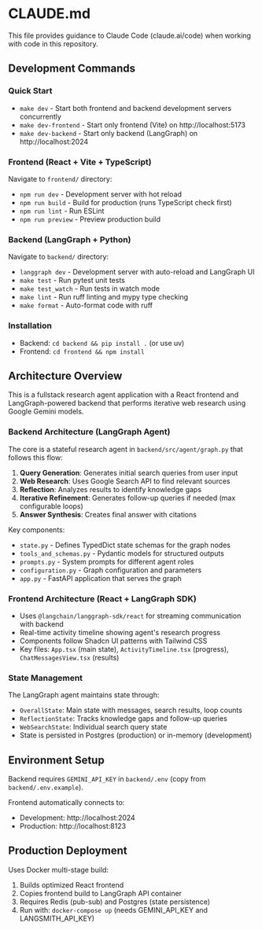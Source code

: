 # CLAUDE.md

This file provides guidance to Claude Code (claude.ai/code) when working with code in this repository.

## Development Commands

### Quick Start
- `make dev` - Start both frontend and backend development servers concurrently
- `make dev-frontend` - Start only frontend (Vite) on http://localhost:5173
- `make dev-backend` - Start only backend (LangGraph) on http://localhost:2024

### Frontend (React + Vite + TypeScript)
Navigate to `frontend/` directory:
- `npm run dev` - Development server with hot reload
- `npm run build` - Build for production (runs TypeScript check first)
- `npm run lint` - Run ESLint
- `npm run preview` - Preview production build

### Backend (LangGraph + Python)
Navigate to `backend/` directory:
- `langgraph dev` - Development server with auto-reload and LangGraph UI
- `make test` - Run pytest unit tests
- `make test_watch` - Run tests in watch mode
- `make lint` - Run ruff linting and mypy type checking
- `make format` - Auto-format code with ruff

### Installation
- Backend: `cd backend && pip install .` (or use uv)
- Frontend: `cd frontend && npm install`

## Architecture Overview

This is a fullstack research agent application with a React frontend and LangGraph-powered backend that performs iterative web research using Google Gemini models.

### Backend Architecture (LangGraph Agent)
The core is a stateful research agent in `backend/src/agent/graph.py` that follows this flow:
1. **Query Generation**: Generates initial search queries from user input
2. **Web Research**: Uses Google Search API to find relevant sources  
3. **Reflection**: Analyzes results to identify knowledge gaps
4. **Iterative Refinement**: Generates follow-up queries if needed (max configurable loops)
5. **Answer Synthesis**: Creates final answer with citations

Key components:
- `state.py` - Defines TypedDict state schemas for the graph nodes
- `tools_and_schemas.py` - Pydantic models for structured outputs
- `prompts.py` - System prompts for different agent roles
- `configuration.py` - Graph configuration and parameters
- `app.py` - FastAPI application that serves the graph

### Frontend Architecture (React + LangGraph SDK)
- Uses `@langchain/langgraph-sdk/react` for streaming communication with backend
- Real-time activity timeline showing agent's research progress
- Components follow Shadcn UI patterns with Tailwind CSS
- Key files: `App.tsx` (main state), `ActivityTimeline.tsx` (progress), `ChatMessagesView.tsx` (results)

### State Management
The LangGraph agent maintains state through:
- `OverallState`: Main state with messages, search results, loop counts
- `ReflectionState`: Tracks knowledge gaps and follow-up queries  
- `WebSearchState`: Individual search query state
- State is persisted in Postgres (production) or in-memory (development)

## Environment Setup

Backend requires `GEMINI_API_KEY` in `backend/.env` (copy from `backend/.env.example`).

Frontend automatically connects to:
- Development: http://localhost:2024 
- Production: http://localhost:8123

## Production Deployment

Uses Docker multi-stage build:
1. Builds optimized React frontend 
2. Copies frontend build to LangGraph API container
3. Requires Redis (pub-sub) and Postgres (state persistence)
4. Run with: `docker-compose up` (needs GEMINI_API_KEY and LANGSMITH_API_KEY)
